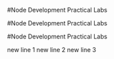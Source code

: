 #Node Development Practical Labs

#Node Development Practical Labs

#Node Development Practical Labs

new line 1
new line 2
new line 3
